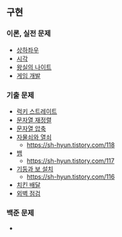 ## 구현

### 이론, 실전 문제
* [상하좌우](n1)
* [시각](n2)
* [왕실의 나이트](n3)
* [게임 개발](n4)

### 기출 문제
* [럭키 스트레이트](./n6)
* [문자열 재정렬](./n7)
* [문자열 압축](./n8)
* [자물쇠와 열쇠](https://github.com/gmelon/algorithm_problems/blob/96b42a2b7f64e79843a2c792643665a1dd3efb9a/%ED%94%84%EB%A1%9C%EA%B7%B8%EB%9E%98%EB%A8%B8%EC%8A%A4/lv3/60059.%E2%80%85%EC%9E%90%EB%AC%BC%EC%87%A0%EC%99%80%E2%80%85%EC%97%B4%EC%87%A0/%EC%9E%90%EB%AC%BC%EC%87%A0%EC%99%80%E2%80%85%EC%97%B4%EC%87%A0.java)
  * https://sh-hyun.tistory.com/118
* [뱀](./n10)
  * https://sh-hyun.tistory.com/117
* [기둥과 보 설치](https://github.com/gmelon/algorithm_problems/blob/9859c94f4cc5b1b5642e50db2198bcd2dbb9df33/%ED%94%84%EB%A1%9C%EA%B7%B8%EB%9E%98%EB%A8%B8%EC%8A%A4/lv3/60061.%E2%80%85%EA%B8%B0%EB%91%A5%EA%B3%BC%E2%80%85%EB%B3%B4%E2%80%85%EC%84%A4%EC%B9%98/%EA%B8%B0%EB%91%A5%EA%B3%BC%E2%80%85%EB%B3%B4%E2%80%85%EC%84%A4%EC%B9%98.java)
  * https://sh-hyun.tistory.com/116
* [치킨 배달](./n12)
* [외벽 점검]()

### 백준 문제
* 
